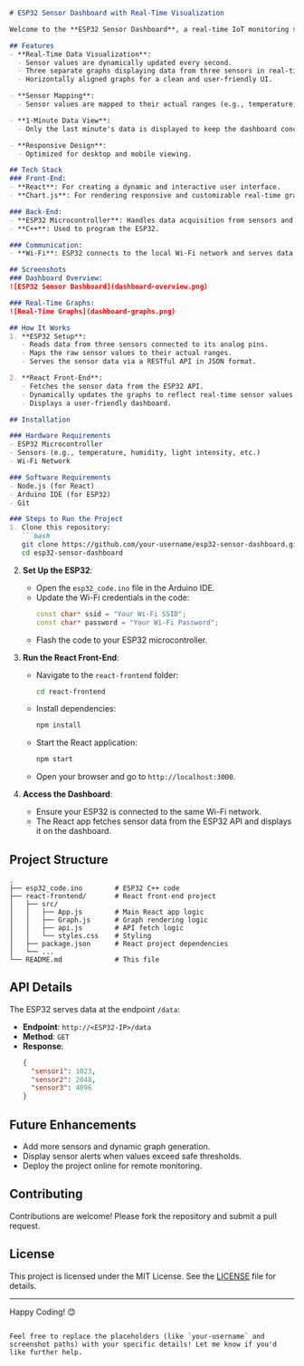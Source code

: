 ```markdown
# ESP32 Sensor Dashboard with Real-Time Visualization

Welcome to the **ESP32 Sensor Dashboard**, a real-time IoT monitoring system built to collect, process, and display sensor data dynamically. This project integrates React for the front-end and an ESP32 microcontroller for back-end data acquisition and hosting.

## Features
- **Real-Time Data Visualization**:
  - Sensor values are dynamically updated every second.
  - Three separate graphs displaying data from three sensors in real-time.
  - Horizontally aligned graphs for a clean and user-friendly UI.

- **Sensor Mapping**:
  - Sensor values are mapped to their actual ranges (e.g., temperature, humidity, etc.).

- **1-Minute Data View**:
  - Only the last minute's data is displayed to keep the dashboard concise and relevant.

- **Responsive Design**:
  - Optimized for desktop and mobile viewing.

## Tech Stack
### Front-End:
- **React**: For creating a dynamic and interactive user interface.
- **Chart.js**: For rendering responsive and customizable real-time graphs.

### Back-End:
- **ESP32 Microcontroller**: Handles data acquisition from sensors and hosts a RESTful API to serve sensor data.
- **C++**: Used to program the ESP32.

### Communication:
- **Wi-Fi**: ESP32 connects to the local Wi-Fi network and serves data via an API.

## Screenshots
### Dashboard Overview:
![ESP32 Sensor Dashboard](dashboard-overview.png)

### Real-Time Graphs:
![Real-Time Graphs](dashboard-graphs.png)

## How It Works
1. **ESP32 Setup**:
   - Reads data from three sensors connected to its analog pins.
   - Maps the raw sensor values to their actual ranges.
   - Serves the sensor data via a RESTful API in JSON format.

2. **React Front-End**:
   - Fetches the sensor data from the ESP32 API.
   - Dynamically updates the graphs to reflect real-time sensor values.
   - Displays a user-friendly dashboard.

## Installation

### Hardware Requirements
- ESP32 Microcontroller
- Sensors (e.g., temperature, humidity, light intensity, etc.)
- Wi-Fi Network

### Software Requirements
- Node.js (for React)
- Arduino IDE (for ESP32)
- Git

### Steps to Run the Project
1. Clone this repository:
   ```bash
   git clone https://github.com/your-username/esp32-sensor-dashboard.git
   cd esp32-sensor-dashboard
   ```

2. **Set Up the ESP32**:
   - Open the `esp32_code.ino` file in the Arduino IDE.
   - Update the Wi-Fi credentials in the code:
     ```cpp
     const char* ssid = "Your Wi-Fi SSID";
     const char* password = "Your Wi-Fi Password";
     ```
   - Flash the code to your ESP32 microcontroller.

3. **Run the React Front-End**:
   - Navigate to the `react-frontend` folder:
     ```bash
     cd react-frontend
     ```
   - Install dependencies:
     ```bash
     npm install
     ```
   - Start the React application:
     ```bash
     npm start
     ```
   - Open your browser and go to `http://localhost:3000`.

4. **Access the Dashboard**:
   - Ensure your ESP32 is connected to the same Wi-Fi network.
   - The React app fetches sensor data from the ESP32 API and displays it on the dashboard.

## Project Structure
```
.
├── esp32_code.ino        # ESP32 C++ code
├── react-frontend/       # React front-end project
│   ├── src/
│   │   ├── App.js        # Main React app logic
│   │   ├── Graph.js      # Graph rendering logic
│   │   ├── api.js        # API fetch logic
│   │   └── styles.css    # Styling
│   ├── package.json      # React project dependencies
│   └── ...
└── README.md             # This file
```

## API Details
The ESP32 serves data at the endpoint `/data`:
- **Endpoint**: `http://<ESP32-IP>/data`
- **Method**: `GET`
- **Response**:
  ```json
  {
    "sensor1": 1023,
    "sensor2": 2048,
    "sensor3": 4096
  }
  ```

## Future Enhancements
- Add more sensors and dynamic graph generation.
- Display sensor alerts when values exceed safe thresholds.
- Deploy the project online for remote monitoring.

## Contributing
Contributions are welcome! Please fork the repository and submit a pull request.

## License
This project is licensed under the MIT License. See the [LICENSE](LICENSE) file for details.

---

Happy Coding! 😊
```

Feel free to replace the placeholders (like `your-username` and screenshot paths) with your specific details! Let me know if you'd like further help.
